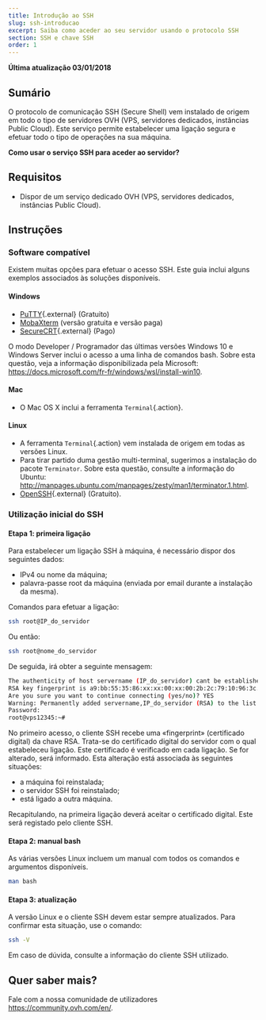 ```yaml
---
title: Introdução ao SSH
slug: ssh-introducao
excerpt: Saiba como aceder ao seu servidor usando o protocolo SSH
section: SSH e chave SSH
order: 1
---
```


**Última atualização 03/01/2018**

## Sumário

O protocolo de comunicação SSH (Secure Shell) vem instalado de origem em todo o tipo de servidores OVH (VPS, servidores dedicados, instâncias Public Cloud). Este serviço permite estabelecer uma ligação segura e efetuar todo o tipo de operações na sua máquina.

**Como usar o serviço SSH para aceder ao servidor?**

## Requisitos

- Dispor de um serviço dedicado OVH  (VPS, servidores dedicados, instâncias Public Cloud).


## Instruções

### Software compatível

Existem muitas opções para efetuar o acesso SSH. Este guia inclui alguns exemplos associados às soluções disponíveis.

#### Windows

- [PuTTY](http://www.putty.org/){.external} (Gratuito)
- [MobaXterm](https://mobaxterm.mobatek.net/) (versão gratuita e versão paga)
- [SecureCRT](http://www.vandyke.com/products/securecrt/){.external} (Pago)

O modo Developer / Programador das últimas versões Windows 10 e Windows Server inclui o acesso a uma linha de comandos bash. Sobre esta questão, veja a informação disponibilizada pela Microsoft: <https://docs.microsoft.com/fr-fr/windows/wsl/install-win10>.

#### Mac

- O Mac OS X inclui a ferramenta `Terminal`{.action}.


#### Linux

- A ferramenta `Terminal`{.action} vem instalada de origem em todas as versões Linux.
- Para tirar partido duma gestão multi-terminal, sugerimos a instalação do pacote `Terminator`. Sobre esta questão, consulte a informação do Ubuntu: <http://manpages.ubuntu.com/manpages/zesty/man1/terminator.1.html>.
- [OpenSSH](http://www.openssh.com){.external} (Gratuito).


### Utilização inicial do SSH

#### Etapa 1: primeira ligação

Para estabelecer um ligação SSH à máquina, é necessário dispor dos seguintes dados:

- IPv4 ou nome da máquina;
- palavra-passe root da máquina (enviada por email durante a instalação da mesma).


Comandos para efetuar a ligação:

```sh
ssh root@IP_do_servidor
```

Ou então:

```sh
ssh root@nome_do_servidor
```

De seguida, irá obter a seguinte mensagem:

```sh
The authenticity of host servername (IP_do_servidor) cant be established.
RSA key fingerprint is a9:bb:55:35:86:xx:xx:00:xx:00:2b:2c:79:10:96:3c.
Are you sure you want to continue connecting (yes/no)? YES
Warning: Permanently added servername,IP_do_servidor (RSA) to the list of known hosts.
Password:
root@vps12345:~#
```

No primeiro acesso, o cliente SSH recebe uma «fingerprint» (certificado digital) da chave RSA. Trata-se do certificado digital do servidor com o qual estabeleceu ligação. Este certificado é verificado em cada ligação. Se for alterado, será informado. Esta alteração está associada às seguintes situações:

- a máquina foi reinstalada;
- o servidor SSH foi reinstalado;
- está ligado a outra máquina.

Recapitulando, na primeira ligação deverá aceitar o certificado digital. Este será registado pelo cliente SSH.


#### Etapa 2: manual bash

As várias versões Linux incluem um manual com todos os comandos e argumentos disponíveis.

```sh
man bash
```

#### Etapa 3: atualização

A versão Linux e o cliente SSH devem estar sempre atualizados. Para confirmar esta situação, use o comando:

```sh
ssh -V
```

Em caso de dúvida, consulte a informação do cliente SSH utilizado.


## Quer saber mais?

Fale com a nossa comunidade de utilizadores <https://community.ovh.com/en/>.